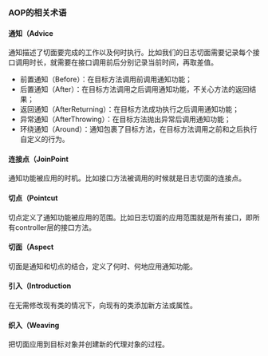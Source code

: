 ### AOP的相关术语

#### 通知（Advice

通知描述了切面要完成的工作以及何时执行。比如我们的日志切面需要记录每个接口调用时长，就需要在接口调用前后分别记录当前时间，再取差值。

- 前置通知（Before）：在目标方法调用前调用通知功能；
- 后置通知（After）：在目标方法调用之后调用通知功能，不关心方法的返回结果；
- 返回通知（AfterReturning）：在目标方法成功执行之后调用通知功能；
- 异常通知（AfterThrowing）：在目标方法抛出异常后调用通知功能；
- 环绕通知（Around）：通知包裹了目标方法，在目标方法调用之前和之后执行自定义的行为。

#### 连接点（JoinPoint

通知功能被应用的时机。比如接口方法被调用的时候就是日志切面的连接点。

#### 切点（Pointcut

切点定义了通知功能被应用的范围。比如日志切面的应用范围就是所有接口，即所有controller层的接口方法。

#### 切面（Aspect

切面是通知和切点的结合，定义了何时、何地应用通知功能。

#### 引入（Introduction

在无需修改现有类的情况下，向现有的类添加新方法或属性。

#### 织入（Weaving

把切面应用到目标对象并创建新的代理对象的过程。